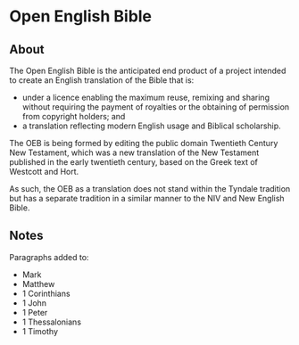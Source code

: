 Open English Bible
==================


About
-----

The Open English Bible is the anticipated end product of a project intended to create an English translation of the Bible that is:

* under a licence enabling the maximum reuse, remixing and sharing without requiring the payment of royalties or the obtaining of permission from copyright holders; and
* a translation reflecting modern English usage and Biblical scholarship.

The OEB is being formed by editing the public domain Twentieth Century New Testament, which was a new translation of the New Testament published in the early twentieth century, based on the Greek text of Westcott and Hort.

As such, the OEB as a translation does not stand within the Tyndale tradition but has a separate tradition in a similar manner to the NIV and New English Bible.

Notes
-----

Paragraphs added to:

* Mark
* Matthew
* 1 Corinthians
* 1 John
* 1 Peter
* 1 Thessalonians
* 1 Timothy